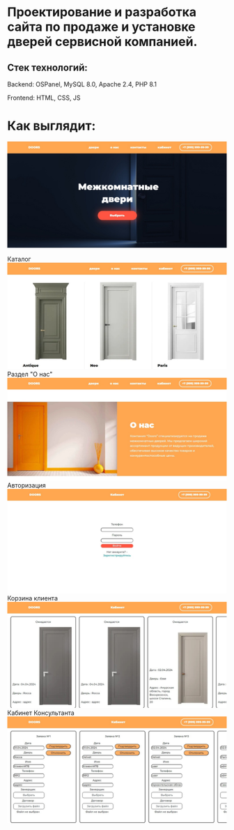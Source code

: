 # Проектирование и разработка сайта по продаже и установке дверей сервисной компанией.
## Стек технологий:
Backend: OSPanel, MySQL 8.0, Apache 2.4, PHP 8.1

Frontend: HTML, CSS, JS

# Как выглядит:
![Screnshot](https://github.com/OnlyHale/website-doors/blob/main/pictures/1.jpg)

Каталог
![Screnshot](https://github.com/OnlyHale/website-doors/blob/main/pictures/2.jpg)
Раздел "О нас"
![Screnshot](https://github.com/OnlyHale/website-doors/blob/main/pictures/5.jpg)
Авторизация
![Screnshot](https://github.com/OnlyHale/website-doors/blob/main/pictures/6.jpg)
Корзина клиента
![Screnshot](https://github.com/OnlyHale/website-doors/blob/main/pictures/4.jpg)
Кабинет Консультанта
![Screnshot](https://github.com/OnlyHale/website-doors/blob/main/pictures/3.jpg)